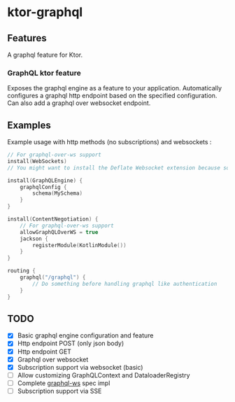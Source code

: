 # ktor-graphql

## Features

A graphql feature for Ktor.

### GraphQL ktor feature

Exposes the graphql engine as a feature to your application. Automatically configures a graphql http endpoint based on
the specified configuration. Can also add a graphql over websocket endpoint.

## Examples

Example usage with http methods (no subscriptions) and websockets :

```kotlin
// For graphql-over-ws support
install(WebSockets)
// You might want to install the Deflate Websocket extension because some client libraries use it by default

install(GraphQLEngine) {
    graphqlConfig {
        schema(MySchema)
    }
}

install(ContentNegotiation) {
    // For graphql-over-ws support
    allowGraphQLOverWS = true
    jackson {
        registerModule(KotlinModule())
    }
}

routing {
    graphql("/graphql") {
        // Do something before handling graphql like authentication
    }
}
```

## TODO

- [x] Basic graphql engine configuration and feature
- [x] Http endpoint POST (only json body)
- [x] Http endpoint GET
- [x] Graphql over websocket
- [x] Subscription support via websocket (basic)
- [ ] Allow customizing GraphQLContext and DataloaderRegistry
- [ ] Complete [graphql-ws](https://github.com/enisdenjo/graphql-ws/blob/master/PROTOCOL.md) spec impl
- [ ] Subscription support via SSE
